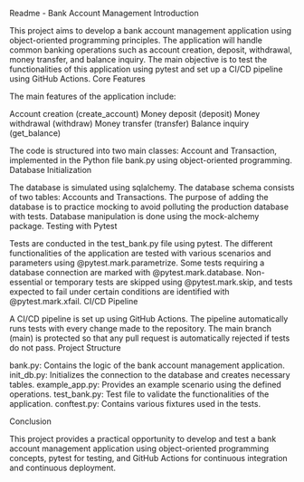 Readme - Bank Account Management Introduction

This project aims to develop a bank account management application using object-oriented programming principles. The application will handle common banking operations such as account creation, deposit, withdrawal, money transfer, and balance inquiry. The main objective is to test the functionalities of this application using pytest and set up a CI/CD pipeline using GitHub Actions. Core Features

The main features of the application include:

Account creation (create_account)
Money deposit (deposit)
Money withdrawal (withdraw)
Money transfer (transfer)
Balance inquiry (get_balance)

The code is structured into two main classes: Account and Transaction, implemented in the Python file bank.py using object-oriented programming. Database Initialization

The database is simulated using sqlalchemy. The database schema consists of two tables: Accounts and Transactions. The purpose of adding the database is to practice mocking to avoid polluting the production database with tests. Database manipulation is done using the mock-alchemy package. Testing with Pytest

Tests are conducted in the test_bank.py file using pytest. The different functionalities of the application are tested with various scenarios and parameters using @pytest.mark.parametrize. Some tests requiring a database connection are marked with @pytest.mark.database. Non-essential or temporary tests are skipped using @pytest.mark.skip, and tests expected to fail under certain conditions are identified with @pytest.mark.xfail. CI/CD Pipeline

A CI/CD pipeline is set up using GitHub Actions. The pipeline automatically runs tests with every change made to the repository. The main branch (main) is protected so that any pull request is automatically rejected if tests do not pass. Project Structure

bank.py: Contains the logic of the bank account management application.
init_db.py: Initializes the connection to the database and creates necessary tables.
example_app.py: Provides an example scenario using the defined operations.
test_bank.py: Test file to validate the functionalities of the application.
conftest.py: Contains various fixtures used in the tests.

Conclusion

This project provides a practical opportunity to develop and test a bank account management application using object-oriented programming concepts, pytest for testing, and GitHub Actions for continuous integration and continuous deployment.